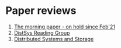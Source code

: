 # Paper reviews
1. [The morning paper - on hold since Feb'21](https://blog.acolyer.org/archives/)
1. [DistSys Reading Group](http://charap.co/category/reading-group/)
1. [Distributed Systems and Storage](https://www.micahlerner.com/2021/10/13/tao-facebooks-distributed-data-store-for-the-social-graph.html)